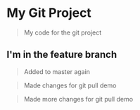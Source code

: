 # My Git Project

> My code for the git project

## I'm in the feature branch

> Added to master again

>Made changes for git pull demo


>Made more changes for git pull demo
